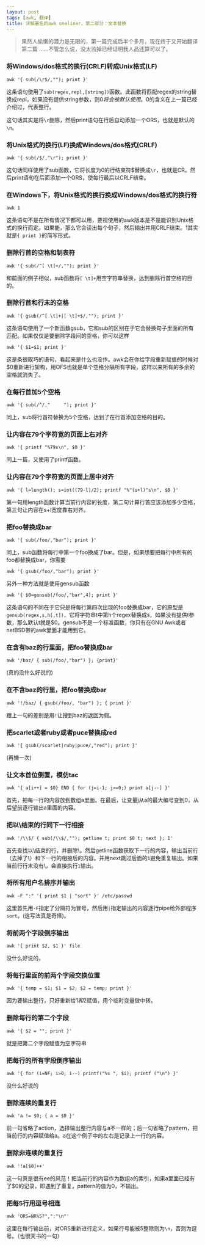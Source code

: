 ```yaml
---
layout: post
tags: [awk, 翻译]
title: 详解著名的awk oneliner，第二部分：文本替换
---
```


>   果然人偷懒的潜力是无限的，第一篇完成后半个多月，现在终于又开始翻译第二篇
>   ……不管怎么说，没太监掉已经证明我人品还算可以了。

### 将Windows/dos格式的换行(CRLF)转成Unix格式(LF)

    awk '{ sub(/\r$/,""); print }'

这条语句使用了``sub(regex,repl,[string])``函数。此函数将匹配regex的string替换成repl，如果没有提供string参数，则$0将会被默认使用。$0的含义在上一篇已经介绍过，代表整行。

这句话其实是将``\r``删除，然后print语句在行后自动添加一个ORS，也就是默认的``\n``。

### 将Unix格式的换行(LF)换成Windows/dos格式(CRLF)

    awk '{ sub(/$/,"\r"); print }'

这句话同样使用了sub函数，它将长度为0的行结束符$替换成``\r``，也就是CR。然后print语句在后面添加一个ORS，使每行最后以CRLF结束。

### 在Windows下，将Unix格式的换行换成Windows/dos格式的换行符

    awk 1

这条语句不是在所有情况下都可以用，要视使用的awk版本是不是能识别Unix格式的换行而定。如果能，那么它会读出每个句子，然后输出并用CRLF结束。1其实就是``{ print }``的简写形式。

### 删除行首的空格和制表符

    awk '{ sub(/^[ \t]+/,""); print }'

和前面的例子相似，sub函数将``[ \t]+``用空字符串替换，达到删除行首空格的目的。

### 删除行首和行末的空格

    awk '{ gsub(/^[ \t]+|[ \t]+$/,""); print }'

这条语句使用了一个新函数gsub，它和sub的区别在于它会替换句子里面的所有匹配。如果仅仅是要删除字段间的空格，你可以这样

    awk '{ $1=$1; print }'

这是条很取巧的语句，看起来是什么也没作。awk会在你给字段重新赋值的时候对$0重新进行架构，用OFS也就是单个空格分隔所有字段，这样以来所有的多余的空格就消失了。

### 在每行首加5个空格

    awk '{ sub(/^/,"     "); print }'

同上，sub将行首符替换为5个空格，达到了在行首添加空格的目的。

### 让内容在79个字符宽的页面上右对齐

    awk '{ printf "%79s\n", $0 }'

同上一篇，又使用了printf函数。

### 让内容在79个字符宽的页面上居中对齐

    awk '{ l=length(); s=int((79-l)/2); printf "%"(s+l)"s\n", $0 }'

第一句用length函数计算当前行内容的长度，第二句计算行首应该添加多少空格，第三句让内容在s+l宽度靠右对齐。

### 把foo替换成bar

    awk '{ sub(/foo/,"bar"); print }'

同上，sub函数将每行中第一个foo换成了bar。但是，如果想要把每行中所有的foo都替换成bar，你需要

    awk '{ gsub(/foo/,"bar"); print }'

另外一种方法就是使用gensub函数

    awk '{ $0=gensub(/foo/,"bar",4); print }'

这条语句的不同在于它只是将每行第四次出现的foo替换成bar，它的原型是``gensub(regex,s,h[,t])``，它将字符串t中第h个regex替换成s，如果没有提供t参数，那么默认t就是$0。gensub不是一个标准函数，你只有在GNU Awk或者netBSD带的awk里面才能用到它。

### 在含有baz的行里面，把foo替换成bar

    awk '/baz/ { sub(/foo/,"bar") }; {print}'

(真的没什么好说的)

### 在不含baz的行里，把foo替换成bar

    awk '!/baz/ { gsub(/foo/, "bar") }; { print }'

跟上一句的差别是用``!``让搜到baz的返回为假。

### 把scarlet或者ruby或者puce替换成red

    awk '{ gsub(/scarlet|ruby|puce/,"red"); print }'

(再懒一次)

### 让文本首位倒置，模仿tac

    awk '{ a[i++] = $0} END { for (j=i-1; j>=0;) print a[j--] }'

首先，把每一行的内容放到数组a里面。在最后，让变量j从a的最大编号变到0，从后望前逐行输出a里面的内容。

### 把以\结束的行同下一行相接

    awk '/\\$/ { sub(/\\$/,""); getline t; print $0 t; next }; 1'

首先查找以\结束的行，并删除\。然后getline函数获取下一行的内容，输出当前行（去掉了\）和下一行的相接后的内容。并用next跳过后面的``1``避免重复输出。如果当前行行末没有\，会直接执行``1``输出。

### 将所有用户名排序并输出

    awk -F ":" '{ print $1 | "sort" }' /etc/passwd

这里首先用``-F``指定了分隔符为冒号，然后用``|``指定输出的内容逐行pipe给外部程序``sort``。(这写法真是奇怪)。

### 将前两个字段倒序输出

    awk '{ print $2, $1 }' file

没什么好说的。

### 将每行里面的前两个字段交换位置

    awk '{ temp = $1; $1 = $2; $2 = temp; print }'

因为要输出整行，只好重新给$1和$2赋值，用个临时变量做中转。

### 删除每行的第二个字段

    awk '{ $2 = ""; print }'

就是把第二个字段赋值为空字符串

### 把每行的所有字段倒序输出

    awk '{ for (i=NF; i>0; i--) printf("%s ", $i); printf ("\n") }'

没什么好说的

### 删除连续的重复行

    awk 'a != $0; { a = $0 }'

前一句省略了action，选择输出整行内容与a不一样的；后一句省略了pattern，把当前行的内容赋值给a。a在这个例子中的左右是记录上一行的内容。

### 删除非连续的重复行

    awk '!a[$0]++'

这一句真是很有ee的风范！把当前行的内容作为数组a的索引，如果a里面已经有了$0的记录，即遇到了重复，pattern的值为0，不输出。

### 把每5行用逗号相连

    awk 'ORS=NR%5?",":"\n"'

这里在每行输出前，对ORS重新进行定义，如果行号能被5整除则为``\n``，否则为逗号。（也很天书的一句）
